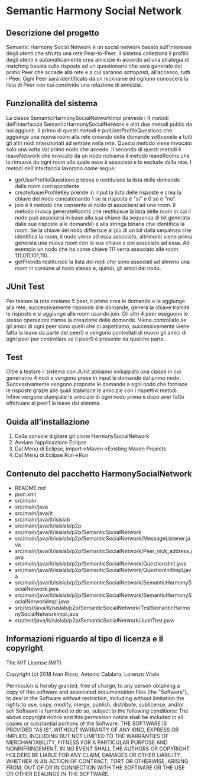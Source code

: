 # Semantic Harmony Social Network

## Descrizione del progetto
Semantic Harmony Social Network è un social network basato sull’interesse degli utenti che sfrutta una rete Pear-to-Peer. 
Il sistema colleziona il profilo degli utenti e automaticamente crea amicizie in accordo ad una strategia di matching basata sulle risposte ad un questionario che sarà generato dal primo Peer che accede alla rete e a cui saranno sottoposti, all’accesso, tutti i Peer.
Ogni Peer sarà identificato da un nickname ed ognuno conoscerà la lista di Peer con cui condivide una relazione di amicizia.


## Funzionalità del sistema
La classe SemanticHarmonySocialNetworkImpl prevede i 4 metodi dell'interfaccia SemanticHarmonySocialNetwork e altri due metodi public da noi aggiunti.
Il primo di questi metodi è putUserProfileQuestions che aggiunge una nuova room alla rete creando delle domande sottoposte a tutti gli altri nodi intenzionati ad entrare nella rete. Questo metodo viene invocato solo una volta dal primo nodo che accede.
Il secondo di questi metodi è leaveNetwork che invocato da un nodo richiama il metodo leaveRooms che lo rimuove da ogni room alla quale esso è associato e lo esclude dalla rete.
I metodi dell'interfaccia lavorano come segue:
* getUserProfileQuestions preleva e restituisce la lista delle domande dalla room corrispondente.
* createAuserProfileKey prende in input la lista delle risposte e crea la chiave del nodo concatenando 1 se la risposta è "si" e 0 se è "no".
* join è il metodo che consente al nodo di associarsi ad una room. Il metodo invoca generateRooms che restituisce la lista delle room in cui il nodo può associarsi in base alla sua chiave (la sequenza di bit generata dalle sue risposte alle domande) e alla stringa binaria che identifica la room. Se la chiave del nodo differisce al più di un bit dalla sequenza che identifica la room, il nodo viene ad essa associato, altrimenti viene prima generata una nuova room con la sua chiave e poi associato ad essa. Ad esempio un nodo che ha come chiave 111 verrà associato alle room 111,011,101,110.
* getFriends restituisce la lista dei nodi che sono associati ad almeno una room in comune al nodo stesso e, quindi, gli amici del nodo.


## JUnit Test
Per testare la rete creiamo 5 peer, il primo crea le domande e le aggiunge alla rete, successivamente risponde alle domande, genera la chiave tramite le risposte e si aggiunge alle room usando join. Gli altri 4 peer eseguono le stesse operazioni tranne la creazione delle domande. Viene controllato se gli amici di ogni peer sono quelli che ci aspettiamo, successivamente viene fatta la leave da parte del peer0 e vengono controllati di nuovo gli amici di ogni peer per controllare se il peer0 è presente da qualche parte.

## Test
Oltre a testare il sistema con JUnit abbiamo sviluppato una classe in cui generiamo 4 nodi e vengono prese in input le domande dal primo nodo. Successivamente vengono proposte le domande a ogni nodo che fornisce le risposte grazie alle quali stabilisce le amicizie con i rispettivi metodi. Infine vengono stampate le amicizie di ogni nodo prima e dopo aver fatto effettuare al peer1 la leave dal sistema.


## Guida all’installazione
1. Dalla console digitare git clone HarmonySocialNetwork
2. Avviare l’applicazione Eclipse
3. Dal Menù di Eclipse, import->Maven->Existing Maven Projects
4. Dal Menù di Eclipse Run->Run

## Contenuto del pacchetto HarmonySocialNetwork
* README.md
* pom.xml
* src/main
* src/main/java
* src/main/java/it
* src/main/java/it/isislab
* src/main/java/it/isislab/p2p
* src/main/java/it/isislab/p2p/SemanticSocialNetwork
* src/main/java/it/isislab/p2p/SemanticSocialNetwork/MessageListener.java
* src/main/java/it/isislab/p2p/SemanticSocialNetwork/Peer_nick_address.java
* src/main/java/it/isislab/p2p/SemanticSocialNetwork/QuestionsInit.java
* src/main/java/it/isislab/p2p/SemanticSocialNetwork/QuestionInitImpl.java
* src/main/java/it/isislab/p2p/SemanticSocialNetwork/SemanticHarmonySocialNetwork.java
* src/main/java/it/isislab/p2p/SemanticSocialNetwork/SemanticHarmonySocialNetworkImpl.java
* src/test/java/it/isislab/p2p/SemanticSocialNetwork/TestSemanticHarmonySocialNetworkImpl.java
* src/test/java/it/isislab/p2p/SemanticSocialNetwork/JunitTest.java


## Informazioni riguardo al tipo di licenza e il copyright

The MIT License (MIT)

Copyright (c) 2018 Ivan Rizzo, Antonio Calabria, Lorenzo Vitale

Permission is hereby granted, free of charge, to any person obtaining a copy of this software and associated documentation files (the "Software"), to deal in the Software without restriction, including without limitation the rights to use, copy, modify, merge, publish, distribute, sublicense, and/or sell
Software is furnished to do so, subject to the following conditions:
The above copyright notice and this permission notice shall be included in all copies or substantial portions of the Software.
THE SOFTWARE IS PROVIDED "AS IS", WITHOUT WARRANTY OF ANY KIND, EXPRESS OR IMPLIED, INCLUDING BUT NOT LIMITED TO THE WARRANTIES OF MERCHANTABILITY, FITNESS FOR A PARTICULAR PURPOSE AND NONINFRINGEMENT. IN NO EVENT SHALL THE AUTHORS OR COPYRIGHT HOLDERS BE LIABLE FOR ANY CLAIM, DAMAGES OR OTHER LIABILITY, WHETHER IN AN ACTION OF CONTRACT, TORT OR OTHERWISE, ARISING FROM, OUT OF OR IN CONNECTION WITH THE SOFTWARE OR THE USE OR OTHER DEALINGS IN THE SOFTWARE.

